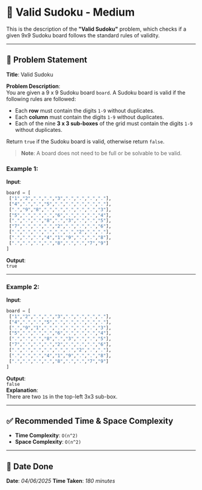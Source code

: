 # 🧮 Valid Sudoku - Medium

This is the description of the **"Valid Sudoku"** problem, which checks if a given 9x9 Sudoku board follows the standard rules of validity.

---

## 📌 Problem Statement

**Title**: Valid Sudoku

**Problem Description**:  
You are given a 9 x 9 Sudoku board `board`. A Sudoku board is valid if the following rules are followed:

- Each **row** must contain the digits `1-9` without duplicates.  
- Each **column** must contain the digits `1-9` without duplicates.  
- Each of the nine **3 x 3 sub-boxes** of the grid must contain the digits `1-9` without duplicates.  

Return `true` if the Sudoku board is valid, otherwise return `false`.

> **Note**: A board does not need to be full or be solvable to be valid.

### Example 1:
**Input**:  
```python
board = [
 ["1","2",".",".","3",".",".",".","."],
 ["4",".",".","5",".",".",".",".","."],
 [".","9","8",".",".",".",".",".","3"],
 ["5",".",".",".","6",".",".",".","4"],
 [".",".",".","8",".","3",".",".","5"],
 ["7",".",".",".","2",".",".",".","6"],
 [".",".",".",".",".",".","2",".","."],
 [".",".",".","4","1","9",".",".","8"],
 [".",".",".",".","8",".",".","7","9"]
]
```

**Output**:  
`true`

---

### Example 2:
**Input**:  
```python
board = [
 ["1","2",".",".","3",".",".",".","."],
 ["4",".",".","5",".",".",".",".","."],
 [".","9","1",".",".",".",".",".","3"],
 ["5",".",".",".","6",".",".",".","4"],
 [".",".",".","8",".","3",".",".","5"],
 ["7",".",".",".","2",".",".",".","6"],
 [".",".",".",".",".",".","2",".","."],
 [".",".",".","4","1","9",".",".","8"],
 [".",".",".",".","8",".",".","7","9"]
]
```

**Output**:  
`false`  
**Explanation**:  
There are two `1`s in the top-left 3x3 sub-box.

---

## ✅ Recommended Time & Space Complexity

- **Time Complexity**: `O(n^2)`  
- **Space Complexity**: `O(n^2)`

---

## 📅 Date Done

**Date**: *04/06/2025*
**Time Taken**: *180 minutes*
